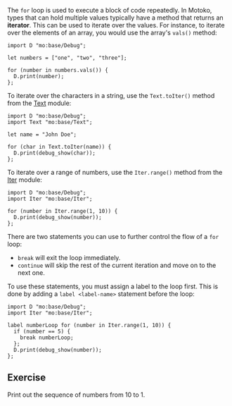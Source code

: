 The `for` loop is used to execute a block of code repeatedly. In Motoko, types that can hold
multiple values typically have a method that returns an **iterator**. This can be used to iterate
over the values. For instance, to iterate over the elements of an array, you would use the array's
`vals()` method:

```motoko
import D "mo:base/Debug";

let numbers = ["one", "two", "three"];

for (number in numbers.vals()) {
  D.print(number);
};
```

To iterate over the characters in a string, use the `Text.toIter()` method from the
[Text](https://internetcomputer.org/docs/current/motoko/main/base/Text#function-toiter) module:

```motoko
import D "mo:base/Debug";
import Text "mo:base/Text";

let name = "John Doe";

for (char in Text.toIter(name)) {
  D.print(debug_show(char));
};
```

To iterate over a range of numbers, use the `Iter.range()` method from the
[Iter](https://internetcomputer.org/docs/current/motoko/main/base/Iter#class-range) module:

```motoko
import D "mo:base/Debug";
import Iter "mo:base/Iter";

for (number in Iter.range(1, 10)) {
  D.print(debug_show(number));
};
```

There are two statements you can use to further control the flow of a `for` loop:

- `break` will exit the loop immediately.
- `continue` will skip the rest of the current iteration and move on to the next one.

To use these statements, you must assign a label to the loop first. This is done by adding a
`label <label-name>` statement before the loop:

```motoko
import D "mo:base/Debug";
import Iter "mo:base/Iter";

label numberLoop for (number in Iter.range(1, 10)) {
  if (number == 5) {
    break numberLoop;
  };
  D.print(debug_show(number));
};
```

## Exercise

Print out the sequence of numbers from 10 to 1.
